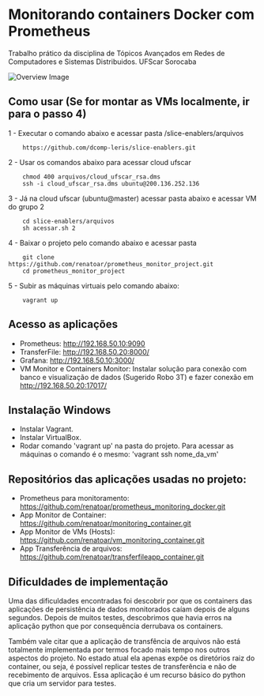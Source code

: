 # Monitorando containers Docker com Prometheus

Trabalho prático da disciplina de Tópicos Avançados em Redes de Computadores e Sistemas Distribuidos. UFScar Sorocaba

![Overview Image](https://user-images.githubusercontent.com/18008072/60402432-f8d19e00-9b65-11e9-8d67-827aba1fcedf.jpg)


## Como usar (Se for montar as VMs localmente, ir para o passo 4)

1 - Executar o comando abaixo e acessar pasta /slice-enablers/arquivos
```
	https://github.com/dcomp-leris/slice-enablers.git
```
2 - Usar os comandos abaixo para acessar cloud ufscar
```
	chmod 400 arquivos/cloud_ufscar_rsa.dms
	ssh -i cloud_ufscar_rsa.dms ubuntu@200.136.252.136
```
3 - Já na cloud ufscar (ubuntu@master) acessar pasta abaixo e acessar VM do grupo 2
```
	cd slice-enablers/arquivos
	sh acessar.sh 2
```
4 - Baixar o projeto pelo comando abaixo e acessar pasta 
```	
    git clone https://github.com/renatoar/prometheus_monitor_project.git
	cd prometheus_monitor_project
```

5 - Subir as máquinas virtuais pelo comando abaixo: 
```	
    vagrant up
```

## Acesso as aplicações

 - Prometheus: http://192.168.50.10:9090
 - TransferFile: http://192.168.50.20:8000/
 - Grafana: http://192.168.50.10:3000/
 - VM Monitor e Containers Monitor: Instalar solução para conexão com banco e visualização de dados (Sugerido Robo 3T) e fazer conexão em http://192.168.50.20:17017/

## Instalação Windows

 - Instalar Vagrant.
 - Instalar VirtualBox.
 - Rodar comando 'vagrant up' na pasta do projeto.
Para acessar as máquinas o comando é o mesmo: 'vagrant ssh nome_da_vm'

## Repositórios das aplicações usadas no projeto:
    
- Prometheus para monitoramento: https://github.com/renatoar/prometheus_monitoring_docker.git
- App Monitor de Container: https://github.com/renatoar/monitoring_container.git
- App Monitor de VMs (Hosts): https://github.com/renatoar/vm_monitoring_container.git
- App Transferência de arquivos: https://github.com/renatoar/transferfileapp_container.git

## Dificuldades de implementação

Uma das dificuldades encontradas foi descobrir por que os containers das aplicações de persistência de dados monitorados caíam depois de alguns segundos. Depois de muitos testes, descobrimos que havia erros na aplicação python que por consequência derrubava os containers.

Também vale citar que a aplicação de transfência de arquivos não está totalmente implementada por termos focado mais tempo nos outros aspectos do projeto. No estado atual ela apenas expôe os diretórios raiz do container, ou seja, é possível replicar testes de transferência e não de recebimento de arquivos. Essa aplicação é um recurso básico do python que cria um servidor para testes.
